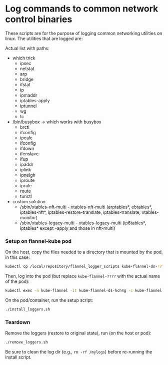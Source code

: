 # Log commands to common network control binaries

These scripts are for the purpose of logging common networking utilities on linux.
The utilities that are logged are:

Actual list with paths:
* which trick
  * ipsec
  * netstat
  * arp
  * bridge
  * ifstat
  * ip
  * ipmaddr
  * iptables-apply
  * iptunnel
  * wg
  * tc
* /bin/busybox -> which works with busybox
  * brctl
  * ifconfig
  * ipcalc
  * ifconfig
  * ifdown
  * ifenslave
  * ifup
  * ipaddr
  * iplink
  * ipneigh
  * iproute
  * iprule
  * route
  * tunctl
* custom solution
  * /sbin/xtables-nft-multi - xtables-nft-multi (arptables*, ebtables*, iptables-nft*, iptables-restore-translate, iptables-translate, xtables-monitor)
  * /sbin/xtables-legacy-multi - xtables-legacy-multi (ip6tables*, iptables* except -apply and those in nft-multi)
 
### Setup on flannel-kube pod
On the host, copy the files needed to a directory that is mounted by the pod, in this case:
```bash
kubectl cp /local/repository/flannel_logger_scripts kube-flannel-ds-????:/flannel_logger_scripts -n kube-flannel -c kube-flannel
```

Then, log into the pod (but replace ```kube-flannel-????``` with the actual name of the pod):
```bash
kubectl exec -n kube-flannel -it kube-flannel-ds-hch4g -c kube-flannel -- /bin/bash
```

On the pod/container, run the setup script:
```bash
./install_loggers.sh
```

### Teardown
Remove the loggers (restore to original state), run (on the host or pod):
```bash
./remove_loggers.sh
```

Be sure to clean the log dir (e.g., ```rm -rf /mylogs```) before re-running the install script.


